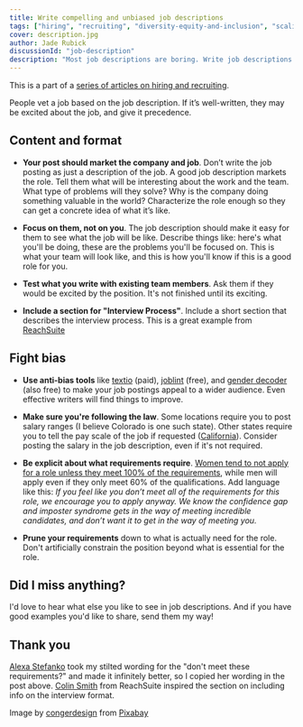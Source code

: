 ```yaml
---
title: Write compelling and unbiased job descriptions
tags: ["hiring", "recruiting", "diversity-equity-and-inclusion", "scaling", "pay-equity"]
cover: description.jpg
author: Jade Rubick
discussionId: "job-description"
description: "Most job descriptions are boring. Write job descriptions that engage your candidates and design them to be more useful and inclusive with this guide. Includes links ot helpful tools."
---
```


<re-img src="description.jpg"></re-img>


This is a part of a [series of articles on hiring and recruiting](/startup-hiring-and-recruiting). 

People vet a job based on the job description. If it’s well-written, they may be excited about the job, and give it precedence. 

## Content and format

* **Your post should market the company and job**. Don’t write the job posting as just a description of the job. A good job description markets the role. Tell them what will be interesting about the work and the team. What type of problems will they solve? Why is the company doing something valuable in the world? Characterize the role enough so they can get a concrete idea of what it’s like. 

* **Focus on them, not on you**. The job description should make it easy for them to see what the job will be like. Describe things like: here's what you'll be doing, these are the problems you'll be focused on. This is what your team will look like, and this is how you'll know if this is a good role for you. 

* **Test what you write with existing team members**. Ask them if they would be excited by the position. It's not finished until its exciting.

* **Include a section for "Interview Process"**. Include a short section that describes the interview process. This is a great example from [ReachSuite](https://www.reachsuite.io) <re-img src="interview-process.png"></re-img>

## Fight bias

* **Use anti-bias tools** like [textio](https://textio.com) (paid), [joblint](https://joblint.org/) (free), and [gender decoder](http://gender-decoder.katmatfield.com/) (also free) to make your job postings appeal to a wider audience. Even effective writers will find things to improve. 

* **Make sure you're following the law**. Some locations require you to post salary ranges (I believe Colorado is one such state). Other states require you to tell the pay scale of the job if requested ([California](https://leginfo.legislature.ca.gov/faces/billTextClient.xhtml?bill_id=201720180AB168)). Consider posting the salary in the job description, even if it's not required.

* **Be explicit about what requirements require**. [Women tend to not apply for a role unless they meet 100% of the requirements](https://hbr.org/2014/08/why-women-dont-apply-for-jobs-unless-theyre-100-qualified), while men will apply even if they only meet 60% of the qualifications. Add language like this: _If you feel like you don’t meet all of the requirements for this role, we encourage you to apply anyway. We know the confidence gap and imposter syndrome gets in the way of meeting incredible candidates, and don’t want it to get in the way of meeting you._ 

* **Prune your requirements** down to what is actually need for the role. Don't artificially constrain the position beyond what is essential for the role.

## Did I miss anything?

I'd love to hear what else you like to see in job descriptions. And if you have good examples you'd like to share, send them my way! 

## Thank you

[Alexa Stefanko](https://www.linkedin.com/in/alexa-stefanko-86646aa4/) took my stilted wording for the "don't meet these requirements?" and made it infinitely better, so I copied her wording in the post above. [Colin Smith](https://www.linkedin.com/in/collin-s-smith/) from ReachSuite inspired the section on including info on the interview format.

Image by <a href="https://pixabay.com/users/congerdesign-509903/?utm_source=link-attribution&amp;utm_medium=referral&amp;utm_campaign=image&amp;utm_content=1891732">congerdesign</a> from <a href="https://pixabay.com/?utm_source=link-attribution&amp;utm_medium=referral&amp;utm_campaign=image&amp;utm_content=1891732">Pixabay</a>
